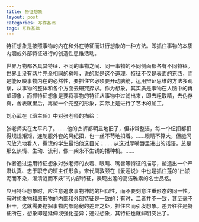 ```yaml
---
title: 特征想象
layout: post
categories: 写作基础
tags: 写作基础
---
```


特征想象是按照事物的内在和外在特征而进行想象的一种方法。即抓住事物的本质内涵或外部特征进行的创造性思维活动。

世界万物都各具其特征，不同的事物之间、同一事物的不同侧面都各有不同特征。世界上没有两片完全相同的树叶，说的就是这个道理。特征不仅是表面的东西，而是能反映事物内在的必然性，要抓住它必须要开动脑筋，运用辩证思维的方法多观察，从事物的整体和各个方面去研究探求。作为想象，其实质是事物在人脑中的再塑印象，而抓特征想象是要将事物的特征从事物中过滤出来，即去粗取精，去伪存真，舍表就里后，再塑一个完整的形象，实际上是进行了艺术的加工。

刘心武在《班主任》中对张老师的描绘：

张老师实在太平凡了。……他的衣裤都明显地旧了，但非常整洁，每一个纽扣都扣得规规矩矩，连制服外套的风纪扣，也一丝不苟地扣着。……眼睛不算大，但能闪闪放光地看人，撒谎的学生最怕他这目光；……从这对厚嘴唇里进出的话语，总是那么热情、生动、流利，像一架永不生锈的播种机。……

作者通过运用特征想象对张老师的衣着、眼睛、嘴唇等特征的描写，塑造出一个严肃认真、忠于职守的班主任形象。宋代周敦颐在《爱莲说》中也是抓住莲的“出淤泥而不染，濯清涟而不妖”的内部特征，表现出莲的高洁雅素的名士品格。

应用特征想象时，应注意追求事物神韵的相似性，而不要刻意注重形态的同一性。有时想象物和原形物的内部和外部特征是一致的；有时，二者并不一致，甚至毫不相干，这就需要挖掘事物内部隐秘的差异之处，抓住它而引发想象。差异往往是特征所在，想象即是延伸或强化差异；通过想象，其特征也就鲜明突出了。 